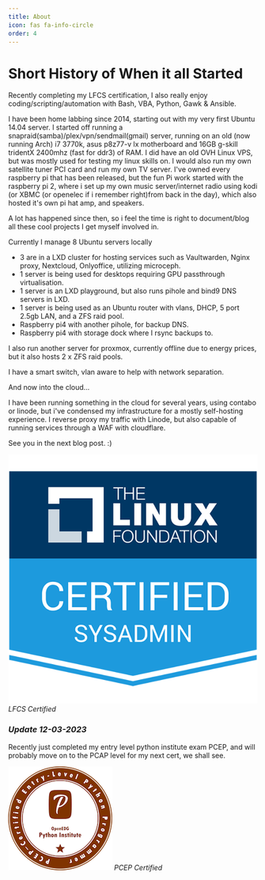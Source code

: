 ```yaml
---
title: About
icon: fas fa-info-circle
order: 4
---
```


# Short History of When it all Started

Recently completing my LFCS certification, I also really enjoy coding/scripting/automation with Bash, VBA, Python, Gawk & Ansible. 

I have been home labbing since 2014, starting out with my very first Ubuntu 14.04 server. I started off running a snapraid(samba)/plex/vpn/sendmail(gmail) server, running on an old (now running Arch) i7 3770k, asus p8z77-v lx motherboard and 16GB g-skill tridentX 2400mhz (fast for ddr3) of RAM. I did have an old OVH Linux VPS, but was mostly used for testing my linux skills on. I would also run my own satellite tuner PCI card and run my own TV server. I've owned every raspberry pi that has been released, but the fun Pi work started with the raspberry pi 2, where i set up my own music server/internet radio using kodi (or XBMC (or openelec if i remember right)from back in the day), which also hosted it's own pi hat amp, and speakers.

A lot has happened since then, so i feel the time is right to document/blog all these cool projects I get myself involved in.

Currently I manage 8 Ubuntu servers locally

* 3 are in a LXD cluster for hosting services such as Vaultwarden, Nginx proxy, Nextcloud, Onlyoffice, utilizing microceph.
* 1 server is being used for desktops requiring GPU passthrough virtualisation.
* 1 server is an LXD playground, but also runs pihole and bind9 DNS servers in LXD.
* 1 server is being used as an Ubuntu router with vlans, DHCP, 5 port 2.5gb LAN, and a ZFS raid pool.
* Raspberry pi4 with another pihole, for backup DNS.
* Raspberry pi4 with storage dock where I rsync backups to.

I also run another server for proxmox, currently offline due to energy prices, but it also hosts 2 x ZFS raid pools.

I have a smart switch, vlan aware to help with network separation.

And now into the cloud...

I have been running something in the cloud for several years, using contabo or linode, but i've condensed my infrastructure for a mostly self-hosting experience. I reverse proxy my traffic with Linode, but also capable of running services through a WAF with cloudflare.

See you in the next blog post. :)

[![LFCS Certified](/assets/lfcs-linux-foundation-certified-systems-administrator.2.png)](https://www.credly.com/badges/47e41727-76a8-4299-827b-52dccbb43bc9/public_url)
_LFCS Certified_

### _Update 12-03-2023_

Recently just completed my entry level python institute exam PCEP, and will probably move on to the PCAP level for my next cert, we shall see.

[![PCEP certified](/assets/pcep-30-02-pcep-certified-entry-level-python-programmer.png)](https://www.credly.com/badges/bc743aac-74be-4f5f-9853-ce306cbd0d56/public_url)
_PCEP Certified_
